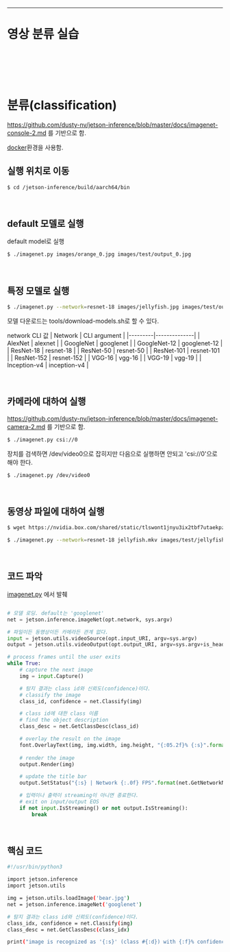 
-----
# 영상 분류 실습
<br><br><br><br>


# 분류(classification)
https://github.com/dusty-nv/jetson-inference/blob/master/docs/imagenet-console-2.md 를 기반으로 함.

[docker](setup_by_docker.md)환경을 사용함.

## 실행 위치로 이동
```bash
$ cd /jetson-inference/build/aarch64/bin
```

<br>

## default 모델로 실행

default model로 실행

```bash
$ ./imagenet.py images/orange_0.jpg images/test/output_0.jpg
```

<br>

## 특정 모델로 실행

```bash
$ ./imagenet.py --network=resnet-18 images/jellyfish.jpg images/test/output_jellyfish.jpg
```

모델 다운로드는 tools/download-models.sh로 할 수 있다.

network CLI 값
| Network | CLI argument |
|---------|--------------|
| AlexNet | alexnet |
| GoogleNet | googlenet |
| GoogleNet-12 | googlenet-12 |
| ResNet-18 | resnet-18 |
| ResNet-50 | resnet-50 |
| ResNet-101 | resnet-101 |
| ResNet-152 | resnet-152 |
| VGG-16 | vgg-16 |
| VGG-19 | vgg-19 |
| Inception-v4 | inception-v4 |

<br>

## 카메라에 대하여 실행

https://github.com/dusty-nv/jetson-inference/blob/master/docs/imagenet-camera-2.md 를 기반으로 함.

```bash
$ ./imagenet.py csi://0
```

장치를 검색하면 /dev/video0으로 잡히지만 다음으로 실행하면 안되고 'csi://0'으로 해야 한다.

```bash
$ ./imagenet.py /dev/video0
```

<br>

## 동영상 파일에 대하여 실행

```bash
$ wget https://nvidia.box.com/shared/static/tlswont1jnyu3ix2tbf7utaekpzcx4rc.mkv -O jellyfish.mkv

$ ./imagenet.py --network=resnet-18 jellyfish.mkv images/test/jellyfish_resnet18.mkv
```

<br>

## 코드 파악

[imagenet.py](execute_code/imagenet.py) 에서 발췌

```python

# 모델 로딩. default는 'googlenet'
net = jetson.inference.imageNet(opt.network, sys.argv)

# 파일이든 동영상이든 카메라든 관계 없다.
input = jetson.utils.videoSource(opt.input_URI, argv=sys.argv)
output = jetson.utils.videoOutput(opt.output_URI, argv=sys.argv+is_headless)

# process frames until the user exits
while True:
	# capture the next image
	img = input.Capture()

	# 탐지 결과는 class id와 신뢰도(confidence)이다.
	# classify the image
	class_id, confidence = net.Classify(img)

	# class id에 대한 class 이름
	# find the object description
	class_desc = net.GetClassDesc(class_id)

	# overlay the result on the image	
	font.OverlayText(img, img.width, img.height, "{:05.2f}% {:s}".format(confidence * 100, class_desc), 5, 5, font.White, font.Gray40)
	
	# render the image
	output.Render(img)

	# update the title bar
	output.SetStatus("{:s} | Network {:.0f} FPS".format(net.GetNetworkName(), net.GetNetworkFPS()))

	# 입력이나 출력이 streaming이 아니면 종료한다.
	# exit on input/output EOS
	if not input.IsStreaming() or not output.IsStreaming():
		break
```

<br>

## 핵심 코드

```bash
#!/usr/bin/python3

import jetson.inference
import jetson.utils

img = jetson.utils.loadImage('bear.jpg')
net = jetson.inference.imageNet('googlenet')

# 탐지 결과는 class id와 신뢰도(confidence)이다.
class_idx, confidence = net.Classify(img)
class_desc = net.GetClassDesc(class_idx)

print("image is recognized as '{:s}' (class #{:d}) with {:f}% confidence".format(class_desc, class_idx, confidence * 100))

```

<br>